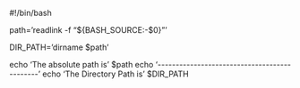 #!/bin/bash

path=’readlink -f “${BASH_SOURCE:-$0}”’

DIR_PATH=’dirname $path’

echo ‘The absolute path is’ $path
echo ‘---------------------------------------------’
echo ‘The Directory Path is’ $DIR_PATH
